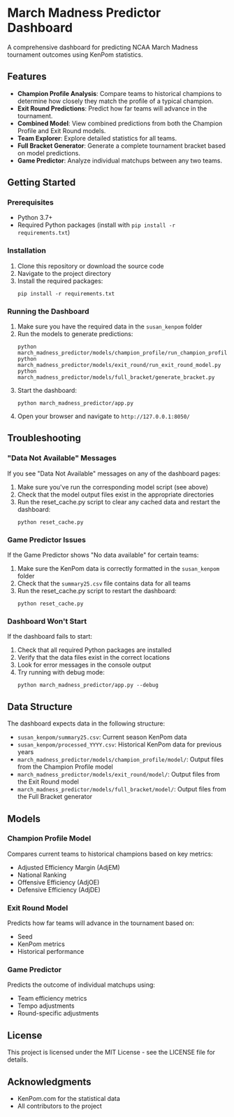 # March Madness Predictor Dashboard

A comprehensive dashboard for predicting NCAA March Madness tournament outcomes using KenPom statistics.

## Features

- **Champion Profile Analysis**: Compare teams to historical champions to determine how closely they match the profile of a typical champion.
- **Exit Round Predictions**: Predict how far teams will advance in the tournament.
- **Combined Model**: View combined predictions from both the Champion Profile and Exit Round models.
- **Team Explorer**: Explore detailed statistics for all teams.
- **Full Bracket Generator**: Generate a complete tournament bracket based on model predictions.
- **Game Predictor**: Analyze individual matchups between any two teams.

## Getting Started

### Prerequisites

- Python 3.7+
- Required Python packages (install with `pip install -r requirements.txt`)

### Installation

1. Clone this repository or download the source code
2. Navigate to the project directory
3. Install the required packages:
   ```
   pip install -r requirements.txt
   ```

### Running the Dashboard

1. Make sure you have the required data in the `susan_kenpom` folder
2. Run the models to generate predictions:
   ```
   python march_madness_predictor/models/champion_profile/run_champion_profile_model.py
   python march_madness_predictor/models/exit_round/run_exit_round_model.py
   python march_madness_predictor/models/full_bracket/generate_bracket.py
   ```
3. Start the dashboard:
   ```
   python march_madness_predictor/app.py
   ```
4. Open your browser and navigate to `http://127.0.0.1:8050/`

## Troubleshooting

### "Data Not Available" Messages

If you see "Data Not Available" messages on any of the dashboard pages:

1. Make sure you've run the corresponding model script (see above)
2. Check that the model output files exist in the appropriate directories
3. Run the reset_cache.py script to clear any cached data and restart the dashboard:
   ```
   python reset_cache.py
   ```

### Game Predictor Issues

If the Game Predictor shows "No data available" for certain teams:

1. Make sure the KenPom data is correctly formatted in the `susan_kenpom` folder
2. Check that the `summary25.csv` file contains data for all teams
3. Run the reset_cache.py script to restart the dashboard:
   ```
   python reset_cache.py
   ```

### Dashboard Won't Start

If the dashboard fails to start:

1. Check that all required Python packages are installed
2. Verify that the data files exist in the correct locations
3. Look for error messages in the console output
4. Try running with debug mode:
   ```
   python march_madness_predictor/app.py --debug
   ```

## Data Structure

The dashboard expects data in the following structure:

- `susan_kenpom/summary25.csv`: Current season KenPom data
- `susan_kenpom/processed_YYYY.csv`: Historical KenPom data for previous years
- `march_madness_predictor/models/champion_profile/model/`: Output files from the Champion Profile model
- `march_madness_predictor/models/exit_round/model/`: Output files from the Exit Round model
- `march_madness_predictor/models/full_bracket/model/`: Output files from the Full Bracket generator

## Models

### Champion Profile Model

Compares current teams to historical champions based on key metrics:
- Adjusted Efficiency Margin (AdjEM)
- National Ranking
- Offensive Efficiency (AdjOE)
- Defensive Efficiency (AdjDE)

### Exit Round Model

Predicts how far teams will advance in the tournament based on:
- Seed
- KenPom metrics
- Historical performance

### Game Predictor

Predicts the outcome of individual matchups using:
- Team efficiency metrics
- Tempo adjustments
- Round-specific adjustments

## License

This project is licensed under the MIT License - see the LICENSE file for details.

## Acknowledgments

- KenPom.com for the statistical data
- All contributors to the project 